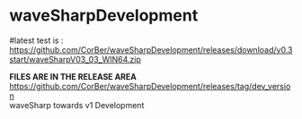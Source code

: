# waveSharpDevelopment<br>

#latest test is :
https://github.com/CorBer/waveSharpDevelopment/releases/download/v0.3start/waveSharpV03_03_WIN64.zip

**FILES ARE IN THE RELEASE AREA**<br>
https://github.com/CorBer/waveSharpDevelopment/releases/tag/dev_version <br>
waveSharp towards v1 Development 
